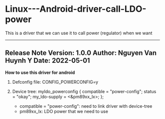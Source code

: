 # Linux---Android-driver-call-LDO-power
This is a driver that we can use it to call power (regulator) when we want

--------------------------------------------------------------------------
**Release Note**
Version: 1.0.0
Author: Nguyen Van Huynh Y
Date: 2022-05-01
--------------------------------------------------------------------------

**How to use this driver for android**

1. Defconfig file: CONFIG_POWERCONFIG=y

2. Device tree:
	myldo_powerconfig {
		compatible = "power-config";
		status = "okay";
		my_ldo-supply = <&pm89xx_lx>;
	};
	
	- compatible = "power-config": need to link driver with device-tree
	- pm89xx_lx: LDO power that we need to use
